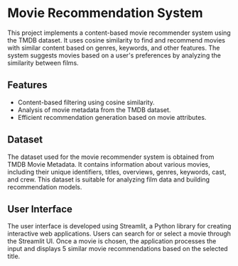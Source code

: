 
# Movie Recommendation System
This project implements a content-based movie recommender system using the TMDB dataset. It uses cosine similarity to find and recommend movies with similar content based on genres, keywords, and other features. The system suggests movies based on a user's preferences by analyzing the similarity between films.


## Features

- Content-based filtering using cosine similarity.
- Analysis of movie metadata from the TMDB dataset.
- Efficient recommendation generation based on movie attributes.

## Dataset
The dataset used for the movie recommender system is obtained from TMDB Movie Metadata. It contains information about various movies, including their unique identifiers, titles, overviews, genres, keywords, cast, and crew. This dataset is suitable for analyzing film data and building recommendation models.


## User Interface
The user interface is developed using Streamlit, a Python library for creating interactive web applications. Users can search for or select a movie through the Streamlit UI. Once a movie is chosen, the application processes the input and displays 5 similar movie recommendations based on the selected title.
